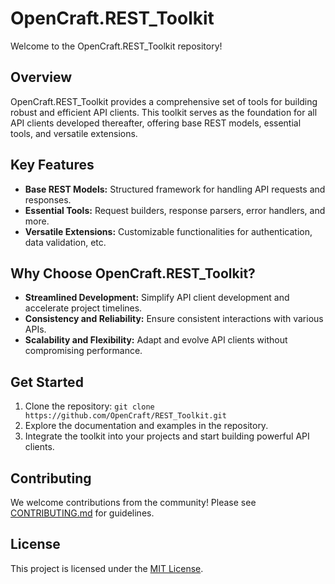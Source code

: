 # OpenCraft.REST_Toolkit

Welcome to the OpenCraft.REST_Toolkit repository!

## Overview

OpenCraft.REST_Toolkit provides a comprehensive set of tools for building robust and efficient API clients. This toolkit serves as the foundation for all API clients developed thereafter, offering base REST models, essential tools, and versatile extensions.

## Key Features

- **Base REST Models:** Structured framework for handling API requests and responses.
- **Essential Tools:** Request builders, response parsers, error handlers, and more.
- **Versatile Extensions:** Customizable functionalities for authentication, data validation, etc.

## Why Choose OpenCraft.REST_Toolkit?

- **Streamlined Development:** Simplify API client development and accelerate project timelines.
- **Consistency and Reliability:** Ensure consistent interactions with various APIs.
- **Scalability and Flexibility:** Adapt and evolve API clients without compromising performance.

## Get Started

1. Clone the repository: `git clone https://github.com/OpenCraft/REST_Toolkit.git`
2. Explore the documentation and examples in the repository.
3. Integrate the toolkit into your projects and start building powerful API clients.

## Contributing

We welcome contributions from the community! Please see [CONTRIBUTING.md](CONTRIBUTING.md) for guidelines.

## License

This project is licensed under the [MIT License](LICENSE).
